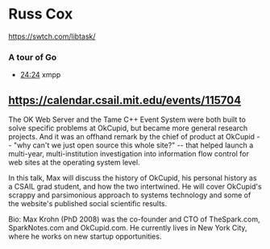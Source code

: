 # Russ Cox

https://swtch.com/libtask/

### A tour of Go

- [24:24](https://youtu.be/ytEkHepK08c?t=1465) xmpp

## https://calendar.csail.mit.edu/events/115704

The OK Web Server and the Tame C++ Event System were both built to solve specific problems at OkCupid, but became more general research projects. And it was an offhand remark by the chief of product at OkCupid -- "why can't we just open source this whole site?" -- that helped launch a multi-year, multi-institution investigation into information flow control for web sites at the operating system level.

In this talk, Max will discuss the history of OkCupid, his personal history as a CSAIL grad student, and how the two intertwined. He will cover OkCupid's scrappy and parsimonious approach to systems technology and some of the website's published social scientific results.

Bio: Max Krohn (PhD 2008) was the co-founder and CTO of TheSpark.com, SparkNotes.com and OkCupid.com. He currently lives in New York City, where he works on new startup opportunities.



